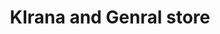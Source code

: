 ---
title: "KIrana and Genral store"
url: /vanasthaslipuram-hyderabad/kirana-and-genral-store/
shop: general
---